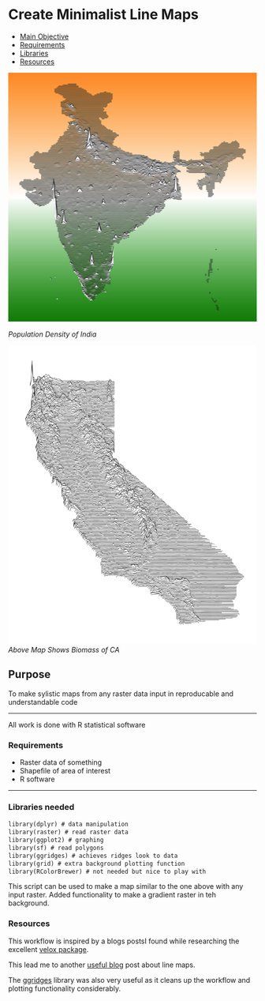 # Create Minimalist Line Maps
+ [Main Objective](#Purpose)
+ [Requirements](#Requirements)
+ [Libraries](#Libraries-needed)
+ [Resources](#Resource)

![pop-density](images/India.png)

*Population Density of India* 

![basal-area](images/ca_basal_area.png)
*Above Map Shows Biomass of CA*

## Purpose

To make sylistic maps from any raster data input in reproducable and understandable code

***
All work is done with R statistical software

### Requirements
+ Raster data of something
+ Shapefile of area of interest
+ R software

***

### Libraries needed

    library(dplyr) # data manipulation
    library(raster) # read raster data
    library(ggplot2) # graphing 
    library(sf) # read polygons
    library(ggridges) # achieves ridges look to data
    library(grid) # extra background plotting function
    library(RColorBrewer) # not needed but nice to play with 

This script can be used to make a map similar to the one above with any input raster. 
Added functionality to make a gradient raster in teh background.

### Resources

This workflow is inspired by a blogs postsI found while researching the excellent [velox package](http://philipphunziker.com/velox/extract.html). 

This lead me to another [useful blog](https://www.whackdata.com/2014/08/04/line-graphs-parallel-processing-r/) post about line maps.

The [ggridges](https://cran.r-project.org/web/packages/ggridges/vignettes/gallery.html) library was also very useful as it cleans up the workflow and plotting functionality considerably. 
